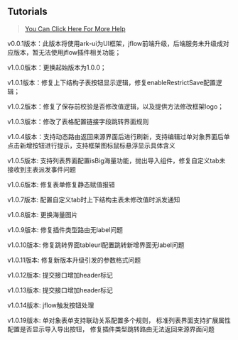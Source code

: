 ## Tutorials

> [You Can Click Here For More Help](https://gitee.com/bojun_front_end/r3-project-template/wikis/burgeon-r3)
>

v0.0.1版本：此版本将使用ark-ui为UI框架，jflow前端升级，后端服务未升级成对应版本，暂无法使用jflow插件相关功能；

v1.0.0版本：更换起始版本为1.0.0；

v1.0.1版本：修复上下结构子表按钮显示逻辑，修复enableRestrictSave配置逻辑；

v1.0.2版本：修复了保存前校验是否修改值逻辑，以及提供方法修改框架logo；

v1.0.3版本：修改了表格配置链接字段跳转界面规则

v1.0.4版本：支持动态路由返回来源界面后进行刷新，支持编辑过单对象界面后单点击新增按钮进行提示，支持框架图标鼠标悬浮显示具体含义

v1.0.5版本: 支持列表界面配置isBig海量功能，抛出导入组件，修复自定义tab未接收到主表派发事件问题


v1.0.6版本: 修复表单修复静态赋值报错

v1.0.7版本: 配置自定义tab时上下结构主表未修改值时派发通知

v1.0.8版本: 更换海量图片

v1.0.9版本: 修复插件类型路由无label问题

v1.0.10版本: 修复跳转界面tableurl配置跳转新增界面无label问题

v1.0.11版本: 修复新版本升级引发的参数格式问题

v1.0.12版本: 提交接口增加header标记

v1.0.13版本: 提交接口增加header标记

v1.0.14版本: jflow触发按钮处理

v1.0.19版本: 单对象表单支持联动关系配置多个规则，
            标准列表界面支持扩展属性配置是否显示导入导出按钮，
            修复插件类型跳转路由无法返回来源界面问题








